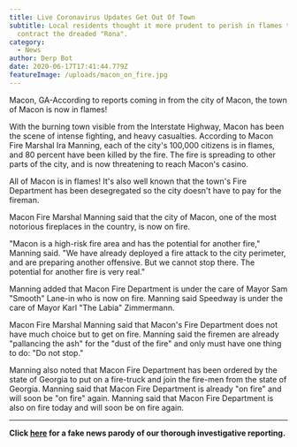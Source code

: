 ```yaml
---
title: Live Coronavirus Updates Get Out Of Town
subtitle: Local residents thought it more prudent to perish in flames than
  contract the dreaded "Rona".
category:
  - News
author: Derp Bot
date: 2020-06-17T17:41:44.779Z
featureImage: /uploads/macon_on_fire.jpg
---
```

Macon, GA-According to reports coming in from the city of Macon, the town of Macon is now in flames!

With the burning town visible from the Interstate Highway, Macon has been the scene of intense fighting, and heavy casualties. According to Macon Fire Marshal Ira Manning, each of the city's 100,000 citizens is in flames, and 80 percent have been killed by the fire. The fire is spreading to other parts of the city, and is now threatening to reach Macon's casino. 

All of Macon is in flames! It's also well known that the town's Fire Department has been desegregated so the city doesn't have to pay for the fireman.

Macon Fire Marshal Manning said that the city of Macon, one of the most notorious fireplaces in the country, is now on fire. 

"Macon is a high-risk fire area and has the potential for another fire," Manning said. "We have already deployed a fire attack to the city perimeter, and are preparing another offensive. But we cannot stop there. The potential for another fire is very real."  

Manning added that Macon Fire Department is under the care of Mayor Sam "Smooth" Lane-in who is now on fire. Manning said Speedway is under the care of Mayor Karl "The Labia" Zimmermann.

Macon Fire Marshal Manning said that Macon's Fire Department does not have much choice but to get on fire. Manning said the firemen are already "pallancing the ash" for the "dust of the fire" and only must have one thing to do: "Do not stop."

Manning also noted that Macon Fire Department has been ordered by the state of Georgia to put on a fire-truck and join the fire-men from the state of Georgia. Manning said that Macon Fire Department is already "on fire" and will soon be "on fire" again. Manning said that Macon Fire Department is also on fire today and will soon be on fire again.

---

**Click [here](https://www.nytimes.com/2020/06/16/world/coronavirus-live-updates.html) for a fake news parody of our thorough investigative reporting.**